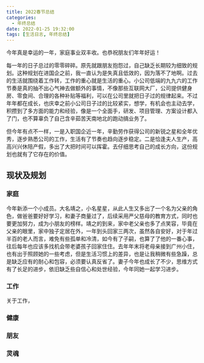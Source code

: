 ```yaml
---
title: 2022春节总结
categories:
  - 年终总结
date: 2022-01-25 19:32:00
tags: [生活日志, 年终总结]
---
```


今年真是幸运的一年，家庭事业双丰收。也恭祝朋友们年年好运！

每一年的日子总过的零零碎碎。原先就跟朋友抱怨过，自己缺乏长期较为细致的规划。这种规划在进国企之前，我一直认为是失真且低效的，因为落不了地啊。过去的生活就围绕着工作转，工作的重心就是生活的重心。小公司低端的九九六的工作节奏是真的抽不出心气神去做额外的事情，不像那些互联网大厂，公司提供健身房、零食间、合理的各种补贴等福利，可以在公司里就把日子过的规律起来。不过年年都在成长，也庆幸之前小公司日子过的比较紧实，想学，有机会也主动去学，积攒到了多方面的能力和经验，像是一个全面手，研发、项目管理、方案设计都入了门，也不算辜负了自己含辛茹苦天南地北的跑动搞业务了。

但今年有点不一样，一是入职国企近一年，辛勤劳作获得公司的新锐之星和全年优秀，逐步熟悉公司的工作，生活有了节奏也趋向逐步稳定。二是恰逢夫人生产，高高兴兴休陪产假，多出了大把时间可以挥霍。去仔细思考自己的成长方向，这份规划也就有了它存在的价值。

## 现状及规划
### 家庭
今年新添一个小成员。大名靖之，小名星星，从此人生又多出了一个名为父亲的角色，做爸爸要好好学习，和妻子商量过了，后续采用严父慈母的教育方式，同时也要更加努力，成为小朋友的榜样。靖之的到来，家中老父亲也多了点笑容，毕竟在父亲的眼里，家中独子定居在外，一年到头回家三两次，虽然各自安好，对于年过半百的老人而言，难免有些孤单和冷清，如今有了子嗣，也算了了他的一番心事，往后每年也应该多找机会带老婆孩子回家住住。去年年末将老母亲接到广州小住，也有出于照顾她的一些考虑，但是生活习惯上的差异，也是让我稍微有些急躁，总是缺乏应有的耐心和包容，必须要认真反省了。妻子今年也成长了不少，思维方式有了长足的进步，依旧缺乏些自信心和处世经验，今年同她一起学习进步。
### 工作
关于工作，
### 健康

### 朋友

### 灵魂